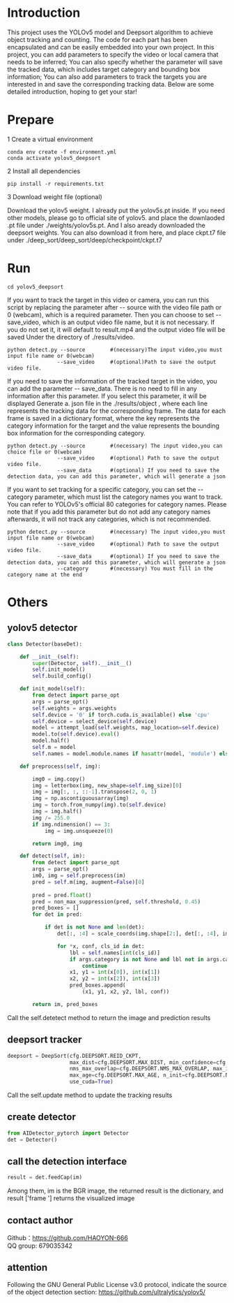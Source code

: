 
# Introduction
This project uses the YOLOv5 model and Deepsort algorithm to achieve object tracking and counting. The code for each part has been encapsulated and can be easily embedded into your own project. In this project, you can add parameters to specify the video or local camera that needs to be inferred; You can also specify whether the parameter will save the tracked data, which includes target category and bounding box information; You can also add parameters to track the targets you are interested in and save the corresponding tracking data. Below are some detailed introduction, hoping to get your star!


# Prepare
1 Create a virtual environment 

    conda env create -f environment.yml   
    conda activate yolov5_deepsort   

2 Install all dependencies

    pip install -r requirements.txt

3 Download weight file (optional)

Download the yolov5 weight. I already put the yolov5s.pt inside. If you need other models, please go to official site of yolov5. and place the downlaoded .pt file under ./weights/yolov5s.pt. And I also aready downloaded the deepsort weights. You can also download it from here, and place ckpt.t7 file under ./deep_sort/deep_sort/deep/checkpoint/ckpt.t7


# Run

    cd yolov5_deepsort

If you want to track the target in this video or camera, you can run this script by replacing the parameter after -- source with the video file path or 0 (webcam), which is a required parameter. Then you can choose to set -- save_video, which is an output video file name, but it is not necessary. If you do not set it, it will default to result.mp4 and the output video file will be saved Under the directory of ./results/video.

    python detect.py --source        #(necessary)The input video,you must input file name or 0(webcam)
                    --save_video     #(optional)Path to save the output video file.

If you need to save the information of the tracked target in the video, you can add the parameter -- save_data. There is no need to fill in any information after this parameter. If you select this parameter, it will be displayed Generate a. json file in the ./results/object , where each line represents the tracking data for the corresponding frame. The data for each frame is saved in a dictionary format, where the key represents the category information for the target and the value represents the bounding box information for the corresponding category.

    python detect.py --source        #(necessary) The input video,you can choice file or 0(webcam)
                    --save_video     #(optional) Path to save the output video file.
                    --save_data      #(optional) If you need to save the detection data, you can add this parameter, which will generate a json


If you want to set tracking for a specific category, you can set the -- category parameter, which must list the category names you want to track. You can refer to YOLOv5's official 80 categories for category names. Please note that if you add this parameter but do not add any category names afterwards, it will not track any categories, which is not recommended.

    python detect.py --source        #(necessary) The input video,you must input file name or 0(webcam)
                    --save_video     #(optional) Path to save the output video file.
                    --save_data      #(optional) If you need to save the detection data, you can add this parameter, which will generate a json
                    --category       #(necessary) You must fill in the category name at the end


# Others
## yolov5 detector

```python
class Detector(baseDet):

    def __init__(self):
        super(Detector, self).__init__()
        self.init_model()
        self.build_config()

    def init_model(self):
        from detect import parse_opt
        args = parse_opt()
        self.weights = args.weights
        self.device = '0' if torch.cuda.is_available() else 'cpu'
        self.device = select_device(self.device)
        model = attempt_load(self.weights, map_location=self.device)
        model.to(self.device).eval()
        model.half()
        self.m = model
        self.names = model.module.names if hasattr(model, 'module') else model.names

    def preprocess(self, img):

        img0 = img.copy()
        img = letterbox(img, new_shape=self.img_size)[0]
        img = img[:, :, ::-1].transpose(2, 0, 1)
        img = np.ascontiguousarray(img)
        img = torch.from_numpy(img).to(self.device)
        img = img.half()  
        img /= 255.0 
        if img.ndimension() == 3:
            img = img.unsqueeze(0)

        return img0, img

    def detect(self, im):
        from detect import parse_opt
        args = parse_opt()
        im0, img = self.preprocess(im)
        pred = self.m(img, augment=False)[0]
        
        pred = pred.float()
        pred = non_max_suppression(pred, self.threshold, 0.45)
        pred_boxes = []
        for det in pred:

            if det is not None and len(det):
                det[:, :4] = scale_coords(img.shape[2:], det[:, :4], im0.shape).round()

                for *x, conf, cls_id in det:
                    lbl = self.names[int(cls_id)]
                    if args.category is not None and lbl not in args.category:
                        continue
                    x1, y1 = int(x[0]), int(x[1])
                    x2, y2 = int(x[2]), int(x[3])
                    pred_boxes.append(
                        (x1, y1, x2, y2, lbl, conf))

        return im, pred_boxes

```
Call the self.detetect method to return the image and prediction results

## deepsort tracker

```python
deepsort = DeepSort(cfg.DEEPSORT.REID_CKPT,
                    max_dist=cfg.DEEPSORT.MAX_DIST, min_confidence=cfg.DEEPSORT.MIN_CONFIDENCE,
                    nms_max_overlap=cfg.DEEPSORT.NMS_MAX_OVERLAP, max_iou_distance=cfg.DEEPSORT.MAX_IOU_DISTANCE,
                    max_age=cfg.DEEPSORT.MAX_AGE, n_init=cfg.DEEPSORT.N_INIT, nn_budget=cfg.DEEPSORT.NN_BUDGET,
                    use_cuda=True)
```

Call the self.update method to update the tracking results

## create detector

```python
from AIDetector_pytorch import Detector
det = Detector()
```

## call the detection interface

```python
result = det.feedCap(im)
```

Among them, im is the BGR image, the returned result is the dictionary, and result ['frame '] returns the visualized image

## contact author

Github：https://github.com/HAOYON-666<br>
QQ group: 679035342

## attention
Following the GNU General Public License v3.0 protocol, indicate the source of the object detection section: https://github.com/ultralytics/yolov5/
